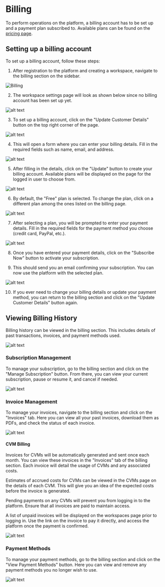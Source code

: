 # Billing

To perform operations on the platform, a billing account has to be set up and a payment plan subscribed to. Available plans can be found on the [pricing page](https://docs.prism.ultraviolet.rs/#pricing).

## Setting up a billing account

To set up a billing account, follow these steps:

1. After registration to the platform and creating a workspace, navigate to the billing section on the sidebar.

![Billing](img/billing/sidebar.png)

2. The workspace settings page will look as shown below since no billing account has been set up yet.

![alt text](img/billing/billing_page_no_account.png)

3. To set up a billing account, click on the "Update Customer Details" button on the top right corner of the page.

![alt text](img/billing/update_customer_button.png)

4. This will open a form where you can enter your billing details. Fill in the required fields such as name, email, and address.

![alt text](img/billing/update_customer_modal.png)

5. After filling in the details, click on the "Update" button to create your billing account. Available plans will be displayed on the page for the logged in user to choose from.

![alt text](img/billing/billing_page_with_account.png)

6. By default, the "Free" plan is selected. To change the plan, click on a different plan among the ones listed on the billing page.

![alt text](img/billing/available_plans.png)

7. After selecting a plan, you will be prompted to enter your payment details. Fill in the required fields for the payment method you choose (credit card, PayPal, etc.).

![alt text](img/billing/payment_details.png)

8. Once you have entered your payment details, click on the "Subscribe Now" button to activate your subscription.

9. This should send you an email confirming your subscription. You can now use the platform with the selected plan.

![alt text](img/billing/transaction_complete.png)

10. If you ever need to change your billing details or update your payment method, you can return to the billing section and click on the "Update Customer Details" button again.

## Viewing Billing History

Billing history can be viewed in the billing section. This includes details of past transactions, invoices, and payment methods used.

![alt text](img/billing/billing_history.png)

### Subscription Management

To manage your subscription, go to the billing section and click on the "Manage Subscription" button. From there, you can view your current subscription, pause or resume it, and cancel if needed.

![alt text](img/billing/manage_subscription.png)

### Invoice Management

To manage your invoices, navigate to the billing section and click on the "Invoices" tab. Here you can view all your past invoices, download them as PDFs, and check the status of each invoice.

![alt text](img/billing/invoice_management.png)

#### CVM Billing

Invoices for CVMs will be automatically generated and sent once each month. You can view these invoices in the "Invoices" tab of the billing section. Each invoice will detail the usage of CVMs and any associated costs.

Estimates of accrued costs for CVMs can be viewed in the CVMs page on the details of each CVM. This will give you an idea of the expected costs before the invoice is generated.

Pending payments on any CVMs will prevent you from logging in to the platform. Ensure that all invoices are paid to maintain access.

A list of unpaid invoices will be displayed on the workspaces page prior to logging in. Use the link on the invoice to pay it directly, and access the platform once the payment is confirmed.

![alt text](img/billing/workspace_invoices.png)

### Payment Methods

To manage your payment methods, go to the billing section and click on the "View Payment Methods" button. Here you can view and remove any payment methods you no longer wish to use.

![alt text](img/billing/payment_methods.png)
